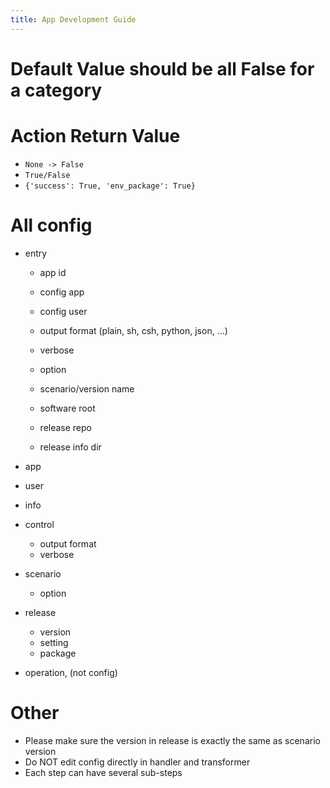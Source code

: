 ```yaml
---
title: App Development Guide
---
```


# Default Value should be all False for a category

# Action Return Value

* `None -> False`
* `True/False`
* `{'success': True, 'env_package': True}`

# All config

* entry
  * app id
  * config app

  * config user

  * output format (plain, sh, csh, python, json, ...)
  * verbose

  * option
  * scenario/version name
  * software root
  * release repo
  * release info dir

* app
* user
* info

* control
  * output format
  * verbose

* scenario
  * option
* release
  * version
  * setting
  * package

* operation, (not config)

# Other

* Please make sure the version in release is exactly the same as
  scenario version
* Do NOT edit config directly in handler and transformer
* Each step can have several sub-steps
